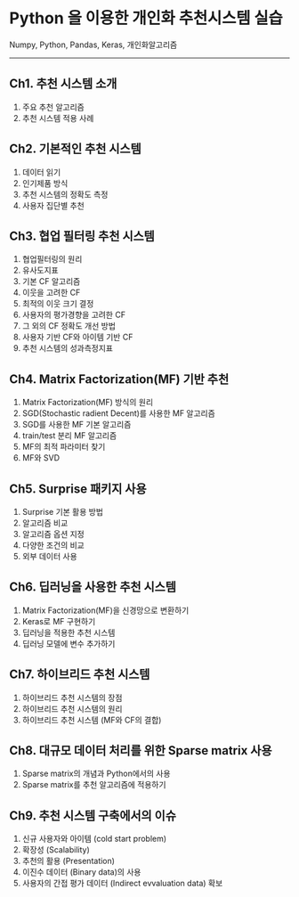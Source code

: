 # Python 을 이용한 개인화 추천시스템 실습

Numpy, Python, Pandas, Keras, 개인화알고리즘

---

## Ch1. 추천 시스템 소개
  1. 주요 추천 알고리즘
  2. 추천 시스템 적용 사례


## Ch2. 기본적인 추천 시스템
  1. 데이터 읽기
  2. 인기제품 방식
  3. 추천 시스템의 정확도 측정
  4. 사용자 집단별 추천


## Ch3. 협업 필터링 추천 시스템
  1. 협업필터링의 원리
  2. 유사도지표
  3. 기본 CF 알고리즘
  4. 이웃을 고려한 CF
  5. 최적의 이웃 크기 결정
  6. 사용자의 평가경향을 고려한 CF
  7. 그 외의 CF 정확도 개선 방법
  8. 사용자 기반 CF와 아이템 기반 CF
  9. 추천 시스템의 성과측정지표

## Ch4. Matrix Factorization(MF) 기반 추천 
  1. Matrix Factorization(MF) 방식의 원리
  2. SGD(Stochastic radient Decent)를 사용한 MF 알고리즘
  3. SGD를 사용한 MF 기본 알고리즘
  4. train/test 분리 MF 알고리즘
  5. MF의 최적 파라미터 찾기
  6. MF와 SVD

## Ch5. Surprise 패키지 사용
  1. Surprise 기본 활용 방법
  2. 알고리즘 비교
  3. 알고리즘 옵션 지정
  4. 다양한 조건의 비교
  5. 외부 데이터 사용

## Ch6. 딥러닝을 사용한 추천 시스템
  1. Matrix Factorization(MF)을 신경망으로 변환하기
  2. Keras로 MF 구현하기
  3. 딥러닝을 적용한 추천 시스템
  4. 딥러닝 모델에 변수 추가하기

## Ch7. 하이브리드 추천 시스템
  1. 하이브리드 추천 시스템의 장점
  2. 하이브리드 추천 시스템의 원리
  3. 하이브리드 추천 시스템 (MF와 CF의 결합)

## Ch8. 대규모 데이터 처리를 위한 Sparse matrix 사용
  1. Sparse matrix의 개념과 Python에서의 사용
  2. Sparse matrix를 추천 알고리즘에 적용하기

## Ch9. 추천 시스템 구축에서의 이슈
  1. 신규 사용자와 아이템 (cold start problem)
  2. 확장성 (Scalability)
  3. 추천의 활용 (Presentation)
  4. 이진수 데이터 (Binary data)의 사용
  5. 사용자의 간접 평가 데이터 (Indirect evvaluation data) 확보
